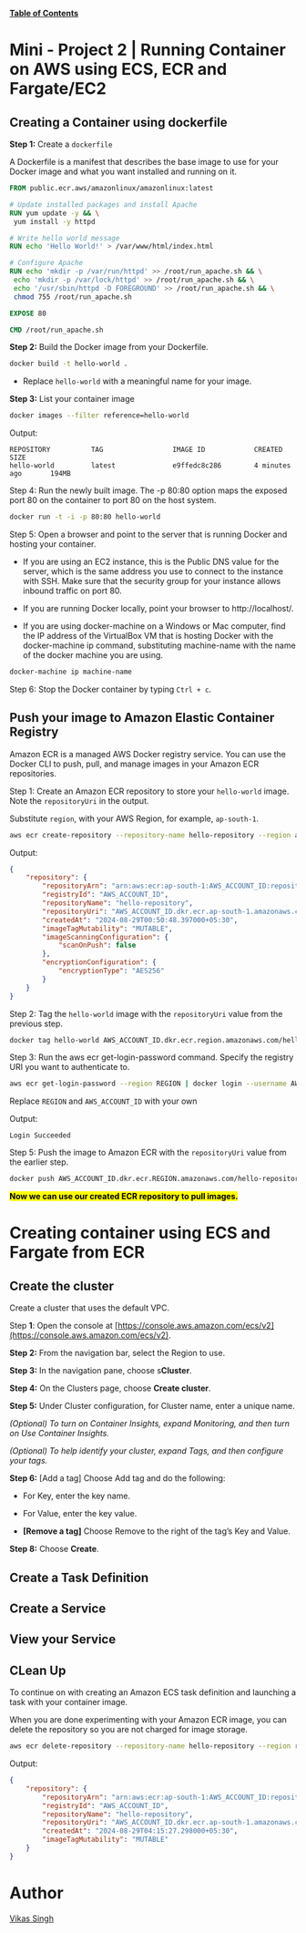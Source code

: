 [**Table of Contents**](https://github.com/xanderbilla/ExamPrep-Workspace/blob/main/README.md)

# Mini - Project 2 | Running Container on AWS using ECS, ECR and Fargate/EC2

## Creating a Container using dockerfile

**Step 1:** Create a `dockerfile`

A Dockerfile is a manifest that describes the base image to use for your Docker image and what you want installed and running on it.

```dockerfile
FROM public.ecr.aws/amazonlinux/amazonlinux:latest

# Update installed packages and install Apache
RUN yum update -y && \
 yum install -y httpd

# Write hello world message
RUN echo 'Hello World!' > /var/www/html/index.html

# Configure Apache
RUN echo 'mkdir -p /var/run/httpd' >> /root/run_apache.sh && \
 echo 'mkdir -p /var/lock/httpd' >> /root/run_apache.sh && \
 echo '/usr/sbin/httpd -D FOREGROUND' >> /root/run_apache.sh && \
 chmod 755 /root/run_apache.sh

EXPOSE 80

CMD /root/run_apache.sh
```

**Step 2:** Build the Docker image from your Dockerfile.

```bash
docker build -t hello-world .
```

- Replace `hello-world` with a meaningful name for your image.

**Step 3:** List your container image

```bash
docker images --filter reference=hello-world
```

Output:

```
REPOSITORY          TAG                 IMAGE ID            CREATED             SIZE
hello-world         latest              e9ffedc8c286        4 minutes ago       194MB
```

Step 4: Run the newly built image. The -p 80:80 option maps the exposed port 80 on the container to port 80 on the host system.

```bash
docker run -t -i -p 80:80 hello-world
```

Step 5: Open a browser and point to the server that is running Docker and hosting your container.

- If you are using an EC2 instance, this is the Public DNS value for the server, which is the same address you use to connect to the instance with SSH. Make sure that the security group for your instance allows inbound traffic on port 80.

- If you are running Docker locally, point your browser to http://localhost/.

- If you are using docker-machine on a Windows or Mac computer, find the IP address of the VirtualBox VM that is hosting Docker with the docker-machine ip command, substituting machine-name with the name of the docker machine you are using.

```bash
docker-machine ip machine-name
```

Step 6: Stop the Docker container by typing `Ctrl + c`.

## Push your image to Amazon Elastic Container Registry

Amazon ECR is a managed AWS Docker registry service. You can use the Docker CLI to push, pull, and manage images in your Amazon ECR repositories. 

Step 1: Create an Amazon ECR repository to store your `hello-world` image. Note the `repositoryUri` in the output.

Substitute `region`, with your AWS Region, for example, `ap-south-1`.

```bash
aws ecr create-repository --repository-name hello-repository --region ap-south-1
```

Output:

```json
{
    "repository": {
        "repositoryArn": "arn:aws:ecr:ap-south-1:AWS_ACCOUNT_ID:repository/hello-repository",
        "registryId": "AWS_ACCOUNT_ID",
        "repositoryName": "hello-repository",
        "repositoryUri": "AWS_ACCOUNT_ID.dkr.ecr.ap-south-1.amazonaws.com/hello-repository",
        "createdAt": "2024-08-29T00:50:48.397000+05:30",
        "imageTagMutability": "MUTABLE",
        "imageScanningConfiguration": {
            "scanOnPush": false
        },
        "encryptionConfiguration": {
            "encryptionType": "AES256"
        }
    }
}
```

Step 2: Tag the `hello-world` image with the `repositoryUri` value from the previous step.

```bash
docker tag hello-world AWS_ACCOUNT_ID.dkr.ecr.region.amazonaws.com/hello-repository
```

Step 3: Run the aws ecr get-login-password command. Specify the registry URI you want to authenticate to.

```bash
aws ecr get-login-password --region REGION | docker login --username AWS --password-stdin AWS_ACCOUNT_ID.dkr.ecr.REGION.amazonaws.com
```

Replace `REGION` and `AWS_ACCOUNT_ID` with your own

Output: 

```
Login Succeeded
```


Step 5: Push the image to Amazon ECR with the `repositoryUri` value from the earlier step.

```bash
docker push AWS_ACCOUNT_ID.dkr.ecr.REGION.amazonaws.com/hello-repository
```

<mark>**Now we can use our created ECR repository to pull images.**

# Creating container using ECS and Fargate from ECR

## Create the cluster

Create a cluster that uses the default VPC.

Step **1**: Open the console at [https://console.aws.amazon.com/ecs/v2](https://console.aws.amazon.com/ecs/v2).

**Step 2:** From the navigation bar, select the Region to use.

**Step 3:** In the navigation pane, choose s**Cluster**.

**Step 4:** On the Clusters page, choose **Create cluster**.

**Step 5:** Under Cluster configuration, for Cluster name, enter a unique name.

*(Optional) To turn on Container Insights, expand Monitoring, and then turn on Use Container Insights.*

*(Optional) To help identify your cluster, expand Tags, and then configure your tags.*

**Step 6:** [Add a tag] Choose Add tag and do the following:

- For Key, enter the key name.

- For Value, enter the key value.

- **[Remove a tag]** Choose Remove to the right of the tag’s Key and Value.

**Step 8:** Choose **Create**.

## Create a Task Definition



## Create a Service

## View your Service

## CLean Up

To continue on with creating an Amazon ECS task definition and launching a task with your container image.  

When you are done experimenting with your Amazon ECR image, you can delete the repository so you are not charged for image storage.

```bash
aws ecr delete-repository --repository-name hello-repository --region region --force
```

Output:

```json
{
    "repository": {
        "repositoryArn": "arn:aws:ecr:ap-south-1:AWS_ACCOUNT_ID:repository/hello-repository",
        "registryId": "AWS_ACCOUNT_ID",
        "repositoryName": "hello-repository",
        "repositoryUri": "AWS_ACCOUNT_ID.dkr.ecr.ap-south-1.amazonaws.com/hello-repository",
        "createdAt": "2024-08-29T04:15:27.298000+05:30",
        "imageTagMutability": "MUTABLE"
    }
}
```

# Author

[Vikas Singh](https://xanderbilla.com)
